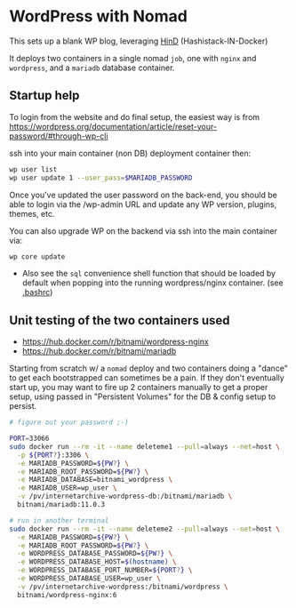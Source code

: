 # WordPress with Nomad

This sets up a blank WP blog, leveraging
[HinD](https://github.com/internetarchive/hind)
(Hashistack-IN-Docker)

It deploys two containers in a single nomad `job`, one with `nginx` and `wordpress`, and a `mariadb` database container.

## Startup help
To login from the website and do final setup, the easiest way is from https://wordpress.org/documentation/article/reset-your-password/#through-wp-cli

ssh into your main container (non DB) deployment container then:
```sh
wp user list
wp user update 1 --user_pass=$MARIADB_PASSWORD
```

Once you've updated the user password on the back-end, you should be able to login via the
/wp-admin
URL and update any WP version, plugins, themes, etc.

You can also upgrade WP on the backend via ssh into the main container via:
```sh
wp core update
```

- Also see the `sql` convenience shell function that should be loaded by default when popping into
  the running wordpress/nginx container.  (see [.bashrc](.bashrc))


## Unit testing of the two containers used
- https://hub.docker.com/r/bitnami/wordpress-nginx
- https://hub.docker.com/r/bitnami/mariadb

Starting from scratch w/ a `nomad` deploy and two containers doing a "dance" to get each bootstrapped can sometimes be a pain.
If they don't eventually start up, you may want to fire up 2 containers manually to get a proper setup,
using passed in "Persistent Volumes" for the DB & config setup to persist.

```sh
# figure out your password ;-)

PORT=33066
sudo docker run --rm -it --name deleteme1 --pull=always --net=host \
  -p ${PORT?}:3306 \
  -e MARIADB_PASSWORD=${PW?} \
  -e MARIADB_ROOT_PASSWORD=${PW?} \
  -e MARIADB_DATABASE=bitnami_wordpress \
  -e MARIADB_USER=wp_user \
  -v /pv/internetarchive-wordpress-db:/bitnami/mariadb \
  bitnami/mariadb:11.0.3

# run in another terminal
sudo docker run --rm -it --name deleteme2 --pull=always --net=host \
  -e MARIADB_PASSWORD=${PW?} \
  -e MARIADB_ROOT_PASSWORD=${PW?} \
  -e WORDPRESS_DATABASE_PASSWORD=${PW?} \
  -e WORDPRESS_DATABASE_HOST=$(hostname) \
  -e WORDPRESS_DATABASE_PORT_NUMBER=${PORT?} \
  -e WORDPRESS_DATABASE_USER=wp_user \
  -v /pv/internetarchive-wordpress:/bitnami/wordpress \
  bitnami/wordpress-nginx:6
```
